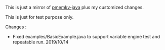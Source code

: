 This is just a mirror of [pmemkv-java](https://github.com/pmem/pmemkv-java)  plus my customized changes.

This is just for test purpose only.

Changes : 
* Fixed examples/BasicExample.java to support variable engine test and repeatable run. 2019/10/14
